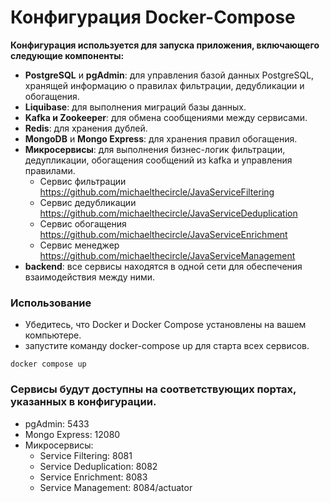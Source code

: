 # Конфигурация Docker-Compose

**Конфигурация используется для запуска приложения, включающего следующие компоненты:**
- **PostgreSQL** и **pgAdmin**: для управления базой данных PostgreSQL, хранящей информацию о правилах фильтрации, дедубликации и обогащения.
- **Liquibase**: для выполнения миграций базы данных.
- **Kafka и Zookeeper**: для обмена сообщениями между сервисами.
- **Redis**: для хранения дублей.
- **MongoDB** и **Mongo Express**: для хранения правил обогащения.
- **Микросервисы**: для выполнения бизнес-логик фильтрации, дедупликации, обогащения сообщений из kafka и управления правилами.
    - Сервис фильтрации https://github.com/michaelthecircle/JavaServiceFiltering
    - Сервис дедубликации https://github.com/michaelthecircle/JavaServiceDeduplication
    - Сервис обогащения https://github.com/michaelthecircle/JavaServiceEnrichment
    - Сервис менеджер https://github.com/michaelthecircle/JavaServiceManagement
- **backend**: все сервисы находятся в одной сети для обеспечения взаимодействия между ними.
### Использование
- Убедитесь, что Docker и Docker Compose установлены на вашем компьютере.
- запустите команду docker-compose up для старта всех сервисов.
```shell
docker compose up
```
### Сервисы будут доступны на соответствующих портах, указанных в конфигурации.

- pgAdmin: 5433
- Mongo Express: 12080
- Микросервисы:
    - Service Filtering: 8081
    - Service Deduplication: 8082
    - Service Enrichment: 8083
    - Service Management: 8084/actuator
